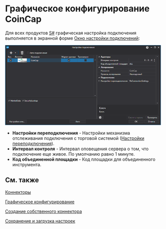 # Графическое конфигурирование CoinCap

Для всех продуктов [S\#](../../../../api.md) графическая настройка подключения выполняется в экранной форме [Окно настройки подключений](../../../graphical_user_interface/connection_settings_window.md):

![API GUI Settings CoinCap](../../../../../images/api_gui_settings_coincap.png)

- **Настройки переподключения** \- Настройки механизма отслеживания подключения с торговой системой ([Настройки переподключения](../../reconnection_settings.md)). 
- **Интервал контроля** \- Интервал оповещения сервера о том, что подключение еще живое. По умолчанию равно 1 минуте. 
- **Код объединенной площадки** \- Код площадки для объединенного инструмента. 

## См. также

[Коннекторы](../../../connectors.md)

[Графическое конфигурирование](../../graphical_configuration.md)

[Создание собственного коннектора](../../creating_own_connector.md)

[Сохранение и загрузка настроек](../../save_and_load_settings.md)
